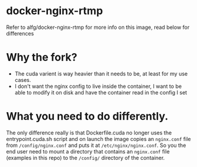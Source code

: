 # docker-nginx-rtmp
Refer to alfg/docker-nginx-rtmp for more info on this image, read below for differences

# Why the fork?
* The cuda varient is way heavier than it needs to be, at least for my use cases.
* I don't want the nginx config to live inside the container, I want to be able to modify it on disk and have the container read in the config I set

# What you need to do differently.
The only difference really is that Dockerfile.cuda no longer uses the entrypoint.cuda.sh script and on launch the image copies an `nginx.conf` file from `/config/nginx.conf` and puts it at `/etc/nginx/nginx.conf`.
So you the end user need to mount a directory that contains an `nginx.conf` file (examples in this repo) to the `/config/` directory of the container.